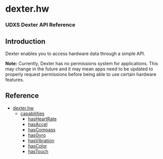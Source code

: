 # dexter.hw
### UDXS Dexter API Reference

## Introduction

Dexter enables you to access hardware data through a simple API.


**Note:** Currently, Dexter has no permissions system for applications. This may change in the future and it may mean apps need to be updated to properly request permissions before being able to use certain hardware features.

## Reference

- [dexter.hw](#dexterhw)
    - [capabilities]()
        - [hasHeartRate]()
        - [hasAccel]()
        - [hasCompass]()
        - [hasGyro]()
        - [hasVibration]()
        - [hasColor]()
        - [hasTouch]()